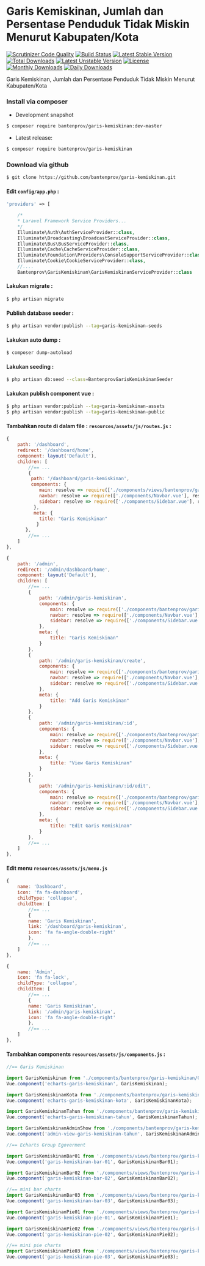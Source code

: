 # Garis Kemiskinan, Jumlah dan Persentase Penduduk Tidak Miskin Menurut Kabupaten/Kota

[![Scrutinizer Code Quality](https://scrutinizer-ci.com/g/bantenprov/garis-kemiskinan/badges/quality-score.png?b=master)](https://scrutinizer-ci.com/g/bantenprov/garis-kemiskinan/?branch=master)
[![Build Status](https://scrutinizer-ci.com/g/bantenprov/garis-kemiskinan/badges/build.png?b=master)](https://scrutinizer-ci.com/g/bantenprov/garis-kemiskinan/build-status/master)
[![Latest Stable Version](https://poser.pugx.org/bantenprov/garis-kemiskinan/v/stable)](https://packagist.org/packages/bantenprov/garis-kemiskinan)
[![Total Downloads](https://poser.pugx.org/bantenprov/garis-kemiskinan/downloads)](https://packagist.org/packages/bantenprov/garis-kemiskinan)
[![Latest Unstable Version](https://poser.pugx.org/bantenprov/garis-kemiskinan/v/unstable)](https://packagist.org/packages/bantenprov/garis-kemiskinan)
[![License](https://poser.pugx.org/bantenprov/garis-kemiskinan/license)](https://packagist.org/packages/bantenprov/garis-kemiskinan)
[![Monthly Downloads](https://poser.pugx.org/bantenprov/garis-kemiskinan/d/monthly)](https://packagist.org/packages/bantenprov/garis-kemiskinan)
[![Daily Downloads](https://poser.pugx.org/bantenprov/garis-kemiskinan/d/daily)](https://packagist.org/packages/bantenprov/garis-kemiskinan)

Garis Kemiskinan, Jumlah dan Persentase Penduduk Tidak Miskin Menurut Kabupaten/Kota

### Install via composer

- Development snapshot

```bash
$ composer require bantenprov/garis-kemiskinan:dev-master
```

- Latest release:

```bash
$ composer require bantenprov/garis-kemiskinan
```

### Download via github

```bash
$ git clone https://github.com/bantenprov/garis-kemiskinan.git
```

#### Edit `config/app.php` :

```php
'providers' => [

    /*
    * Laravel Framework Service Providers...
    */
    Illuminate\Auth\AuthServiceProvider::class,
    Illuminate\Broadcasting\BroadcastServiceProvider::class,
    Illuminate\Bus\BusServiceProvider::class,
    Illuminate\Cache\CacheServiceProvider::class,
    Illuminate\Foundation\Providers\ConsoleSupportServiceProvider::class,
    Illuminate\Cookie\CookieServiceProvider::class,
    //....
    Bantenprov\GarisKemiskinan\GarisKemiskinanServiceProvider::class
```

#### Lakukan migrate :

```bash
$ php artisan migrate
```

#### Publish database seeder :

```bash
$ php artisan vendor:publish --tag=garis-kemiskinan-seeds
```

#### Lakukan auto dump :

```bash
$ composer dump-autoload
```

#### Lakukan seeding :

```bash
$ php artisan db:seed --class=BantenprovGarisKemiskinanSeeder
```

#### Lakukan publish component vue :

```bash
$ php artisan vendor:publish --tag=garis-kemiskinan-assets
$ php artisan vendor:publish --tag=garis-kemiskinan-public
```
#### Tambahkan route di dalam file : `resources/assets/js/routes.js` :

```javascript
{
    path: '/dashboard',
    redirect: '/dashboard/home',
    component: layout('Default'),
    children: [
        //== ...
        {
         path: '/dashboard/garis-kemiskinan',
         components: {
            main: resolve => require(['./components/views/bantenprov/garis-kemiskinan/DashboardGarisKemiskinan.vue'], resolve),
            navbar: resolve => require(['./components/Navbar.vue'], resolve),
            sidebar: resolve => require(['./components/Sidebar.vue'], resolve)
          },
          meta: {
            title: "Garis Kemiskinan"
           }
       },
        //== ...
    ]
},
```

```javascript
{
    path: '/admin',
    redirect: '/admin/dashboard/home',
    component: layout('Default'),
    children: [
        //== ...
        {
            path: '/admin/garis-kemiskinan',
            components: {
                main: resolve => require(['./components/bantenprov/garis-kemiskinan/GarisKemiskinan.index.vue'], resolve),
                navbar: resolve => require(['./components/Navbar.vue'], resolve),
                sidebar: resolve => require(['./components/Sidebar.vue'], resolve)
            },
            meta: {
                title: "Garis Kemiskinan"
            }
        },
        {
            path: '/admin/garis-kemiskinan/create',
            components: {
                main: resolve => require(['./components/bantenprov/garis-kemiskinan/GarisKemiskinan.add.vue'], resolve),
                navbar: resolve => require(['./components/Navbar.vue'], resolve),
                sidebar: resolve => require(['./components/Sidebar.vue'], resolve)
            },
            meta: {
                title: "Add Garis Kemiskinan"
            }
        },
        {
            path: '/admin/garis-kemiskinan/:id',
            components: {
                main: resolve => require(['./components/bantenprov/garis-kemiskinan/GarisKemiskinan.show.vue'], resolve),
                navbar: resolve => require(['./components/Navbar.vue'], resolve),
                sidebar: resolve => require(['./components/Sidebar.vue'], resolve)
            },
            meta: {
                title: "View Garis Kemiskinan"
            }
        },
        {
            path: '/admin/garis-kemiskinan/:id/edit',
            components: {
                main: resolve => require(['./components/bantenprov/garis-kemiskinan/GarisKemiskinan.edit.vue'], resolve),
                navbar: resolve => require(['./components/Navbar.vue'], resolve),
                sidebar: resolve => require(['./components/Sidebar.vue'], resolve)
            },
            meta: {
                title: "Edit Garis Kemiskinan"
            }
        },
        //== ...
    ]
},
```
#### Edit menu `resources/assets/js/menu.js`

```javascript
{
    name: 'Dashboard',
    icon: 'fa fa-dashboard',
    childType: 'collapse',
    childItem: [
        //== ...
        {
        name: 'Garis Kemiskinan',
        link: '/dashboard/garis-kemiskinan',
        icon: 'fa fa-angle-double-right'
        },
        //== ...
    ]
},
```

```javascript
{
    name: 'Admin',
    icon: 'fa fa-lock',
    childType: 'collapse',
    childItem: [
        //== ...
        {
        name: 'Garis Kemiskinan',
        link: '/admin/garis-kemiskinan',
        icon: 'fa fa-angle-double-right'
        },
        //== ...
    ]
},
```

#### Tambahkan components `resources/assets/js/components.js` :

```javascript
//== Garis Kemiskinan

import GarisKemiskinan from './components/bantenprov/garis-kemiskinan/GarisKemiskinan.chart.vue';
Vue.component('echarts-garis-kemiskinan', GarisKemiskinan);

import GarisKemiskinanKota from './components/bantenprov/garis-kemiskinan/GarisKemiskinanKota.chart.vue';
Vue.component('echarts-garis-kemiskinan-kota', GarisKemiskinanKota);

import GarisKemiskinanTahun from './components/bantenprov/garis-kemiskinan/GarisKemiskinanTahun.chart.vue';
Vue.component('echarts-garis-kemiskinan-tahun', GarisKemiskinanTahun);

import GarisKemiskinanAdminShow from './components/bantenprov/garis-kemiskinan/GarisKemiskinanAdmin.show.vue';
Vue.component('admin-view-garis-kemiskinan-tahun', GarisKemiskinanAdminShow);

//== Echarts Group Egoverment

import GarisKemiskinanBar01 from './components/views/bantenprov/garis-kemiskinan/GarisKemiskinanBar01.vue';
Vue.component('garis-kemiskinan-bar-01', GarisKemiskinanBar01);

import GarisKemiskinanBar02 from './components/views/bantenprov/garis-kemiskinan/GarisKemiskinanBar02.vue';
Vue.component('garis-kemiskinan-bar-02', GarisKemiskinanBar02);

//== mini bar charts
import GarisKemiskinanBar03 from './components/views/bantenprov/garis-kemiskinan/GarisKemiskinanBar03.vue';
Vue.component('garis-kemiskinan-bar-03', GarisKemiskinanBar03);

import GarisKemiskinanPie01 from './components/views/bantenprov/garis-kemiskinan/GarisKemiskinanPie01.vue';
Vue.component('garis-kemiskinan-pie-01', GarisKemiskinanPie01);

import GarisKemiskinanPie02 from './components/views/bantenprov/garis-kemiskinan/GarisKemiskinanPie02.vue';
Vue.component('garis-kemiskinan-pie-02', GarisKemiskinanPie02);

//== mini pie charts
import GarisKemiskinanPie03 from './components/views/bantenprov/garis-kemiskinan/GarisKemiskinanPie03.vue';
Vue.component('garis-kemiskinan-pie-03', GarisKemiskinanPie03);
```
